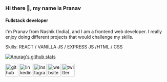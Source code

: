 
### Hi there 👋, my name is Pranav
#### Fullstack developer

I'm Pranav from Nashik (India), and I am a frontend web developer. I really enjoy doing different projects that would challenge my skills.


Skills: REACT / VANILLA JS / EXPRESS JS /HTML / CSS


[![Anurag's github stats](https://github-readme-stats.vercel.app/api?username=pranav589)](https://github.com/anuraghazra/github-readme-stats)

[<img src='https://cdn.jsdelivr.net/npm/simple-icons@3.0.1/icons/github.svg' alt='github' height='40'>](https://github.com/pranav589)  [<img src='https://cdn.jsdelivr.net/npm/simple-icons@3.0.1/icons/linkedin.svg' alt='linkedin' height='40'>](https://www.linkedin.com/in/pranav-bakale-27bab9193/)  [<img src='https://cdn.jsdelivr.net/npm/simple-icons@3.0.1/icons/instagram.svg' alt='instagram' height='40'>](https://www.instagram.com/pranav_webdev/)  [<img src='https://cdn.jsdelivr.net/npm/simple-icons@3.0.1/icons/icloud.svg' alt='website' height='40'>](https://portfolio-pranav-bakale.netlify.app/#)  [<img src='https://cdn.jsdelivr.net/npm/simple-icons@3.0.1/icons/twitter.svg' alt='twitter' height='40'>](https://twitter.com/Pranavbakale)  






<!--
**pranav589/pranav589** is a ✨ _special_ ✨ repository because its `README.md` (this file) appears on your GitHub profile.

Here are some ideas to get you started:

- 🔭 I’m currently working on ...
- 🌱 I’m currently learning ...
- 👯 I’m looking to collaborate on ...
- 🤔 I’m looking for help with ...
- 💬 Ask me about ...
- 📫 How to reach me: ...
- 😄 Pronouns: ...
- ⚡ Fun fact: ...
-->
